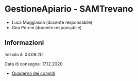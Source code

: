 # GestioneApiario - SAMTrevano
- Luca Muggiasca (docente responsabile)
- Geo Petrini (docente responsabile)

## Informazioni

Iniziato il: 03.09.20

Data di consegna: 17.12.2020 

- [Quaderno dei compiti](https://github.com/AlessandroAloise/GestioneApiario/tree/master/Documenti/Diario)


